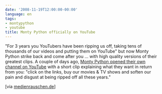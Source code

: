 ```yaml
---
date: '2008-11-19T12:00:00-00:00'
language: en
tags:
- montypython
- youtube
title: Monty Python officially on YouTube
---
```



<img src="http://img.skitch.com/20081119-nymtwikjh4x7ajx4ibj6w4k45p.png" class="left" alt="" />"For 3 years you YouTubers have been ripping us off, taking tens of thousands of our videos and putting them on YouTube" but now Monty Python strike back and come after you ... with high quality versions of their greatest clips. A couple of days ago, [Monty Python opened their own channel on YouTube](http://www.youtube.com/MontyPython) with a short clip explaining what they want in return from you: "click on the links, buy our movies & TV shows and soften our pain and disgust at being ripped off all these years."

[via [medienrauschen.de](http://www.medienrauschen.de/archiv/noch-ein-youtube-plaetzchen/)]